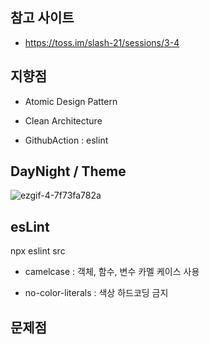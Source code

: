 ## 참고 사이트

- https://toss.im/slash-21/sessions/3-4



## 지향점

- Atomic Design Pattern

- Clean Architecture

- GithubAction : eslint


## DayNight / Theme

![ezgif-4-7f73fa782a](https://user-images.githubusercontent.com/39161206/231633438-12955f8e-9d94-4534-a292-f8a5100aa189.gif)


## esLint

npx eslint src

- camelcase : 객체, 함수, 변수 카멜 케이스 사용

- no-color-literals : 색상 하드코딩 금지


## 문제점
